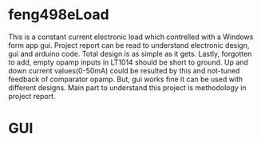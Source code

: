 # feng498eLoad
This is a constant current electronic load which contrelled with a Windows form app gui.
Project report can be read to understand electronic design, gui and arduino code. Total design is as simple as it gets.
Lastly, forgotten to add, empty opamp inputs in LT1014 should be short to ground. Up and down current values(0-50mA) could be resulted by this and not-tuned 
feedback of comparator opamp. But, gui works fine it can be used with different designs.
Main part to understand this project is methodology in project report.

# GUI #
